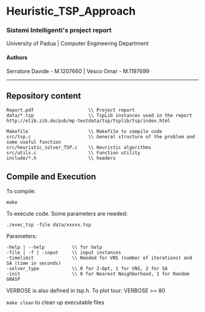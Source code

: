 # Heuristic_TSP_Approach

### Sistemi Intelligenti's project report
University of Padua | Computer Engineering Department


#### Authors
Serratore Davide - M.1207660 | Vesco Omar - M.1197699

---

## Repository content

	Report.pdf                    \\ Project report
	data/*.tsp                    \\ TspLib instances used in the report http://elib.zib.de/pub/mp-testdata/tsp/tsplib/tsp/index.html

	Makefile                      \\ Makefile to compile code
	src/tsp.c                     \\ General structure of the problem and some useful function
	src/heuristic_solver_TSP.c    \\ Heuristic algorithms
	src/utils.c                   \\ Function utility
	include/*.h                   \\ headers



## Compile and Execution

To compile:

	make 

To execute code. Some parameters are needed:

	./exec_tsp -file data/xxxxx.tsp 

Parameters:

	-help | --help          \\ for help
	-file | -f | -input     \\ input instances
	-timelimit              \\ Needed for VNS (number of iterations) and SA (time in seconds)
	-solver_type            \\ 0 for 2-Opt, 1 for VNS, 2 for SA
	-init                   \\ 0 for Nearest Neighborhood, 1 for Random GRASP


VERBOSE is also defined in tsp.h. To plot tour: VERBOSE >= 80

`make clean` to clean up executable files
